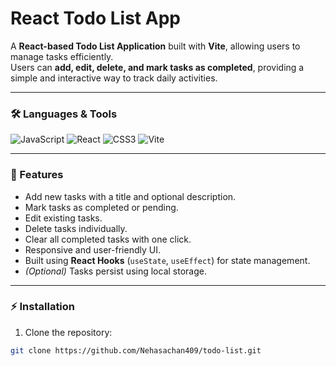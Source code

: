 # React Todo List App

A **React-based Todo List Application** built with **Vite**, allowing users to manage tasks efficiently.  
Users can **add, edit, delete, and mark tasks as completed**, providing a simple and interactive way to track daily activities.

---

### 🛠 Languages & Tools

![JavaScript](https://img.shields.io/badge/JavaScript-F7DF1E?style=for-the-badge&logo=javascript&logoColor=black)
![React](https://img.shields.io/badge/React-61DAFB?style=for-the-badge&logo=react&logoColor=black)
![CSS3](https://img.shields.io/badge/CSS3-1572B6?style=for-the-badge&logo=css3&logoColor=white)
![Vite](https://img.shields.io/badge/Vite-646CFF?style=for-the-badge&logo=vite&logoColor=white)

---

### 🚀 Features

- Add new tasks with a title and optional description.  
- Mark tasks as completed or pending.  
- Edit existing tasks.  
- Delete tasks individually.  
- Clear all completed tasks with one click.  
- Responsive and user-friendly UI.  
- Built using **React Hooks** (`useState`, `useEffect`) for state management.  
- *(Optional)* Tasks persist using local storage.  

---

### ⚡ Installation

1. Clone the repository:
```bash
git clone https://github.com/Nehasachan409/todo-list.git
